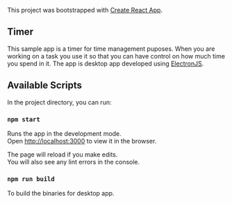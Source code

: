 This project was bootstrapped with [Create React App](https://github.com/facebook/create-react-app).
## Timer

This sample app is a timer for time management puposes. When you are working on a task you use it so that you can have control
on how much time you spend in it. The app is desktop app developed using [ElectronJS](https://www.electronjs.org/).
## Available Scripts

In the project directory, you can run:

### `npm start`

Runs the app in the development mode.<br />
Open [http://localhost:3000](http://localhost:3000) to view it in the browser.

The page will reload if you make edits.<br />
You will also see any lint errors in the console.

### `npm run build`
To build the binaries for desktop app. <br />
